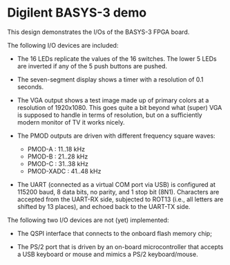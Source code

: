 Digilent BASYS-3 demo
=====================

This design demonstrates the I/Os of the BASYS-3 FPGA board.

The following I/O devices are included:

* The 16 LEDs replicate the values of the 16 switches. The lower 5 LEDs
  are inverted if any of the 5 push buttons are pushed.

* The seven-segment display shows a timer with a resolution of 0.1 seconds.

* The VGA output shows a test image made up of primary colors at a resolution of 1920x1080.
  This goes quite a bit beyond what (super) VGA is supposed to handle in terms of resolution,
  but on a sufficiently modern monitor of TV it works nicely.

* The PMOD outputs are driven with different frequency square waves:

  - PMOD-A    : 11..18 kHz
  - PMOD-B    : 21..28 kHz
  - PMOD-C    : 31..38 kHz
  - PMOD-XADC : 41..48 kHz

* The UART (connected as a virtual COM port via USB) is configured at 115200 baud, 8 data bits, no parity,
  and 1 stop bit (8N1). Characters are accepted from the UART-RX side, subjected to ROT13 (i.e., all letters
  are shifted by 13 places), and echoed back to the UART-TX side.

The following two I/O devices are not (yet) implemented:

* The QSPI interface that connects to the onboard flash memory chip;

* The PS/2 port that is driven by an on-board microcontroller that accepts a USB keyboard or mouse and mimics a PS/2 keyboard/mouse.
